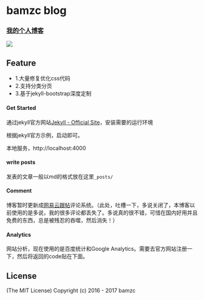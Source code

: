 # bamzc blog

### [我的个人博客](http://bamzc.top)

![](http://bamzc.top/assets/src/img/blog2.png)

## Feature

   * 1.大量修复优化css代码
   * 2.支持分类分页
   * 3.基于jekyll-bootstrap深度定制

#### Get Started

通过jekyll官方网站[Jekyll - Official Site](http://jekyllrb.com/)，安装需要的运行环境

根据jekyll官方示例，启动即可。


本地服务，http://localhost:4000


#### write posts

发表的文章一般以md的格式放在这里`_posts/`


#### Comment

博客暂时更新成[网易云跟帖](http://https://gentie.163.com)评论系统。（此处，吐槽一下，多说关闭了，本博客以前使用的是多说，我的很多评论都丢失了。多说真的很不错，可惜在国内好用并且免费的东西，总是被残忍的吞噬，然后消失！）

#### Analytics

网站分析，现在使用的是百度统计和Google Analytics。需要去官方网站注册一下，然后将返回的code贴在下面。

## License
(The MIT License) Copyright (c) 2016 - 2017 bamzc